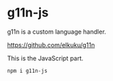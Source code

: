 g11n-js
=======

g11n is a custom language handler.

https://github.com/elkuku/g11n

This is the JavaScript part.

    npm i g11n-js
